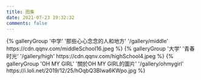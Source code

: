 ```yaml
---
title: 图集
date: 2021-07-23 19:32:32
comments: false
---
```


<div class="gallery-group-main">
{% galleryGroup '中学' '那些心心念念的人和地方' '/gallery/middle' https://cdn.qqnv.com/middleSchool16.jpeg %}
{% galleryGroup '大学' '青春时光' '/gallery/high' https://cdn.qqnv.com/highSchool4.jpeg %}
{% galleryGroup 'OH MY GIRL' '關於OH MY GIRL的圖片' '/gallery/ohmygirl' https://i.loli.net/2019/12/25/hOqbQ3BIwa6KWpo.jpg %}
</div>
